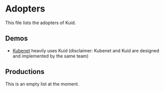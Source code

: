 # Adopters

This file lists the adopters of Kuid.

## Demos

* [Kubenet](https://learn.kubenet.dev/) heavily uses Kuid (disclaimer: Kubenet and Kuid are designed and implemented by
  the same team)

## Productions

This is an empty list at the moment.